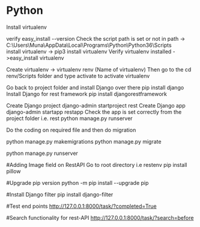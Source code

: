 # Python
Install virtualenv 

verify easy_install --version
Check the script path is set or not in path -> C:\Users\Muna\AppData\Local\Programs\Python\Python36\Scripts\
install virtualenv -> pip3 install virtualenv
Verify virtualenv installed ->easy_install virtualenv

Create virtualenv -> virtualenv renv (Name of virtualenv)
Then go to the cd renv/Scripts folder and type activate to activate virtualenv

Go back to project folder and install Django over there
	pip install django
Install Django for rest framework
	pip install djangorestframework

Create Django project
	django-admin startproject rest
Create Django app
	django-admin startapp restapp
Check the app is set correctly from the project folder i.e. rest
	python manage.py runserver
	
Do the coding on required file and then do migration

python manage.py makemigrations
python manage.py migrate

python manage.py runserver

#Adding Image field on RestAPI
Go to root directory i.e restenv
pip install pillow

#Upgrade pip version
python -m pip install --upgrade pip

#Install Django filter
pip install django-filter

#Test end points
http://127.0.0.1:8000/task/?completed=True

#Search functionality for rest-API
http://127.0.0.1:8000/task/?search=before
